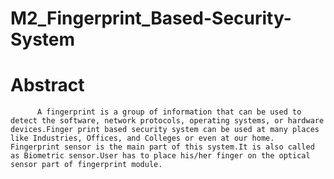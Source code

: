 # M2_Fingerprint_Based-Security-System
           
 # Abstract 
          A fingerprint is a group of information that can be used to detect the software, network protocols, operating systems, or hardware devices.Finger print based security system can be used at many places like Industries, Offices, and Colleges or even at our home. Fingerprint sensor is the main part of this system.It is also called as Biometric sensor.User has to place his/her finger on the optical sensor part of fingerprint module.
